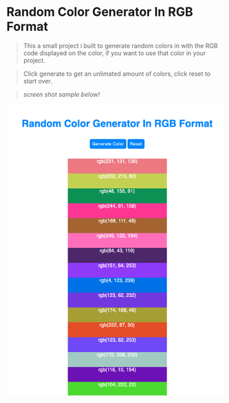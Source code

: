 # Random Color Generator In RGB Format

> This a small project i built to generate random colors in with the RGB code displayed on the color, if you want to use that color in your project.

>Click generate to get an unlimated amount of colors, click reset to start over.

> *screen shot sample below!*

![Mark Down](./images/screen-shot.png?raw=true ) 